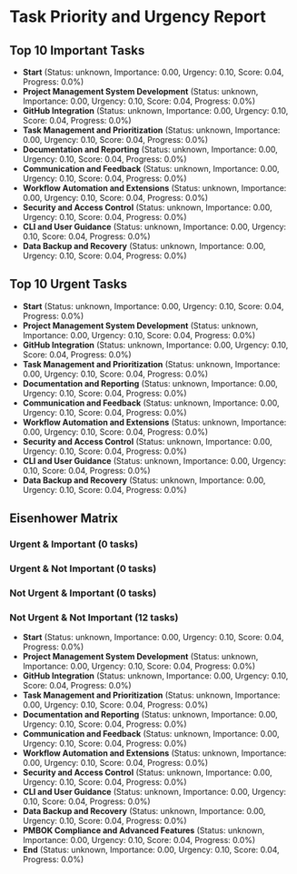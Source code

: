 # Task Priority and Urgency Report

## Top 10 Important Tasks
- **Start** (Status: unknown, Importance: 0.00, Urgency: 0.10, Score: 0.04, Progress: 0.0%)
- **Project Management System Development** (Status: unknown, Importance: 0.00, Urgency: 0.10, Score: 0.04, Progress: 0.0%)
- **GitHub Integration** (Status: unknown, Importance: 0.00, Urgency: 0.10, Score: 0.04, Progress: 0.0%)
- **Task Management and Prioritization** (Status: unknown, Importance: 0.00, Urgency: 0.10, Score: 0.04, Progress: 0.0%)
- **Documentation and Reporting** (Status: unknown, Importance: 0.00, Urgency: 0.10, Score: 0.04, Progress: 0.0%)
- **Communication and Feedback** (Status: unknown, Importance: 0.00, Urgency: 0.10, Score: 0.04, Progress: 0.0%)
- **Workflow Automation and Extensions** (Status: unknown, Importance: 0.00, Urgency: 0.10, Score: 0.04, Progress: 0.0%)
- **Security and Access Control** (Status: unknown, Importance: 0.00, Urgency: 0.10, Score: 0.04, Progress: 0.0%)
- **CLI and User Guidance** (Status: unknown, Importance: 0.00, Urgency: 0.10, Score: 0.04, Progress: 0.0%)
- **Data Backup and Recovery** (Status: unknown, Importance: 0.00, Urgency: 0.10, Score: 0.04, Progress: 0.0%)

## Top 10 Urgent Tasks
- **Start** (Status: unknown, Importance: 0.00, Urgency: 0.10, Score: 0.04, Progress: 0.0%)
- **Project Management System Development** (Status: unknown, Importance: 0.00, Urgency: 0.10, Score: 0.04, Progress: 0.0%)
- **GitHub Integration** (Status: unknown, Importance: 0.00, Urgency: 0.10, Score: 0.04, Progress: 0.0%)
- **Task Management and Prioritization** (Status: unknown, Importance: 0.00, Urgency: 0.10, Score: 0.04, Progress: 0.0%)
- **Documentation and Reporting** (Status: unknown, Importance: 0.00, Urgency: 0.10, Score: 0.04, Progress: 0.0%)
- **Communication and Feedback** (Status: unknown, Importance: 0.00, Urgency: 0.10, Score: 0.04, Progress: 0.0%)
- **Workflow Automation and Extensions** (Status: unknown, Importance: 0.00, Urgency: 0.10, Score: 0.04, Progress: 0.0%)
- **Security and Access Control** (Status: unknown, Importance: 0.00, Urgency: 0.10, Score: 0.04, Progress: 0.0%)
- **CLI and User Guidance** (Status: unknown, Importance: 0.00, Urgency: 0.10, Score: 0.04, Progress: 0.0%)
- **Data Backup and Recovery** (Status: unknown, Importance: 0.00, Urgency: 0.10, Score: 0.04, Progress: 0.0%)

## Eisenhower Matrix

### Urgent & Important (0 tasks)

### Urgent & Not Important (0 tasks)

### Not Urgent & Important (0 tasks)

### Not Urgent & Not Important (12 tasks)
- **Start** (Status: unknown, Importance: 0.00, Urgency: 0.10, Score: 0.04, Progress: 0.0%)
- **Project Management System Development** (Status: unknown, Importance: 0.00, Urgency: 0.10, Score: 0.04, Progress: 0.0%)
- **GitHub Integration** (Status: unknown, Importance: 0.00, Urgency: 0.10, Score: 0.04, Progress: 0.0%)
- **Task Management and Prioritization** (Status: unknown, Importance: 0.00, Urgency: 0.10, Score: 0.04, Progress: 0.0%)
- **Documentation and Reporting** (Status: unknown, Importance: 0.00, Urgency: 0.10, Score: 0.04, Progress: 0.0%)
- **Communication and Feedback** (Status: unknown, Importance: 0.00, Urgency: 0.10, Score: 0.04, Progress: 0.0%)
- **Workflow Automation and Extensions** (Status: unknown, Importance: 0.00, Urgency: 0.10, Score: 0.04, Progress: 0.0%)
- **Security and Access Control** (Status: unknown, Importance: 0.00, Urgency: 0.10, Score: 0.04, Progress: 0.0%)
- **CLI and User Guidance** (Status: unknown, Importance: 0.00, Urgency: 0.10, Score: 0.04, Progress: 0.0%)
- **Data Backup and Recovery** (Status: unknown, Importance: 0.00, Urgency: 0.10, Score: 0.04, Progress: 0.0%)
- **PMBOK Compliance and Advanced Features** (Status: unknown, Importance: 0.00, Urgency: 0.10, Score: 0.04, Progress: 0.0%)
- **End** (Status: unknown, Importance: 0.00, Urgency: 0.10, Score: 0.04, Progress: 0.0%)
